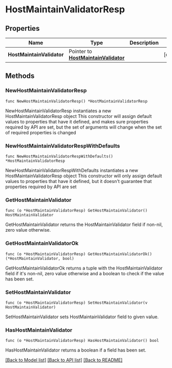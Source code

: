 # HostMaintainValidatorResp

## Properties

Name | Type | Description | Notes
------------ | ------------- | ------------- | -------------
**HostMaintainValidator** | Pointer to [**HostMaintainValidator**](HostMaintainValidator.md) |  | [optional] 

## Methods

### NewHostMaintainValidatorResp

`func NewHostMaintainValidatorResp() *HostMaintainValidatorResp`

NewHostMaintainValidatorResp instantiates a new HostMaintainValidatorResp object
This constructor will assign default values to properties that have it defined,
and makes sure properties required by API are set, but the set of arguments
will change when the set of required properties is changed

### NewHostMaintainValidatorRespWithDefaults

`func NewHostMaintainValidatorRespWithDefaults() *HostMaintainValidatorResp`

NewHostMaintainValidatorRespWithDefaults instantiates a new HostMaintainValidatorResp object
This constructor will only assign default values to properties that have it defined,
but it doesn't guarantee that properties required by API are set

### GetHostMaintainValidator

`func (o *HostMaintainValidatorResp) GetHostMaintainValidator() HostMaintainValidator`

GetHostMaintainValidator returns the HostMaintainValidator field if non-nil, zero value otherwise.

### GetHostMaintainValidatorOk

`func (o *HostMaintainValidatorResp) GetHostMaintainValidatorOk() (*HostMaintainValidator, bool)`

GetHostMaintainValidatorOk returns a tuple with the HostMaintainValidator field if it's non-nil, zero value otherwise
and a boolean to check if the value has been set.

### SetHostMaintainValidator

`func (o *HostMaintainValidatorResp) SetHostMaintainValidator(v HostMaintainValidator)`

SetHostMaintainValidator sets HostMaintainValidator field to given value.

### HasHostMaintainValidator

`func (o *HostMaintainValidatorResp) HasHostMaintainValidator() bool`

HasHostMaintainValidator returns a boolean if a field has been set.


[[Back to Model list]](../README.md#documentation-for-models) [[Back to API list]](../README.md#documentation-for-api-endpoints) [[Back to README]](../README.md)


